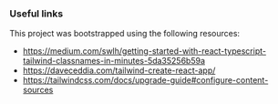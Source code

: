 ### Useful links

This project was bootstrapped using the following resources:

- https://medium.com/swlh/getting-started-with-react-typescript-tailwind-classnames-in-minutes-5da35256b59a
- https://daveceddia.com/tailwind-create-react-app/
- https://tailwindcss.com/docs/upgrade-guide#configure-content-sources